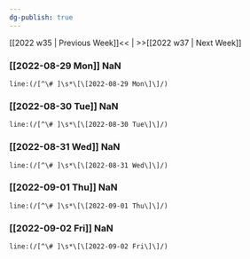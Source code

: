 ```yaml
---
dg-publish: true
---
```

[[2022 w35 | Previous Week]]<< | >>[[2022 w37 | Next Week]]
### [[2022-08-29 Mon]] NaN
```query
line:(/[^\# ]\s*\[\[2022-08-29 Mon\]\]/)
```
### [[2022-08-30 Tue]] NaN
```query
line:(/[^\# ]\s*\[\[2022-08-30 Tue\]\]/)
```
### [[2022-08-31 Wed]] NaN
```query
line:(/[^\# ]\s*\[\[2022-08-31 Wed\]\]/)
```
### [[2022-09-01 Thu]] NaN
```query
line:(/[^\# ]\s*\[\[2022-09-01 Thu\]\]/)
```
### [[2022-09-02 Fri]] NaN
```query
line:(/[^\# ]\s*\[\[2022-09-02 Fri\]\]/)
```